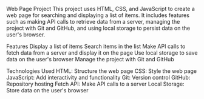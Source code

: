 Web Page Project
This project uses HTML, CSS, and JavaScript to create a web page for searching and displaying a list of items. 
It includes features such as making API calls to retrieve data from a server, managing the project with Git and GitHub, 
and using local storage to persist data on the user's browser.


Features
Display a list of items
Search items in the list
Make API calls to fetch data from a server and display it on the page
Use local storage to save data on the user's browser
Manage the project with Git and GitHub

Technologies Used
HTML: Structure the web page
CSS: Style the web page
JavaScript: Add interactivity and functionality
Git: Version control
GitHub: Repository hosting
Fetch API: Make API calls to a server
Local Storage: Store data on the user's browser




